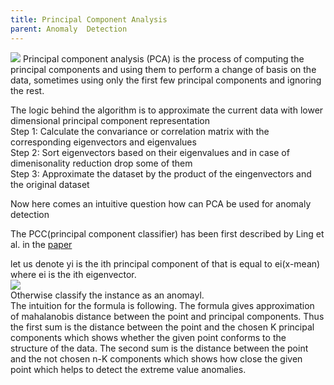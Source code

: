```yaml
---
title: Principal Component Analysis
parent: Anomaly  Detection
---
```


<script src="https://polyfill.io/v3/polyfill.min.js?features=es6"></script>
<script type="text/javascript" id="MathJax-script" async
  src="https://cdn.jsdelivr.net/npm/mathjax@3/es5/tex-chtml.js">
</script>

<body>
<img src="iamges/pca_pseudocode.png">
Principal component analysis (PCA) is the process of computing the principal components and using them to perform a change of basis on the data, sometimes using only the first few principal components and ignoring the rest.<br>

The logic behind the algorithm is to approximate the current data with lower dimensional principal component representation<br>
<bold>Step 1:<bold> Calculate the convariance or correlation matrix with the corresponding eigenvectors and eigenvalues<br>
<bold>Step 2:<bold> Sort eigenvectors based on their eigenvalues and in case of dimenisonality reduction drop some of them<br>
<bold>Step 3:<bold> Approximate the dataset by the product of the eingenvectors and the original dataset<br>

Now here comes an intuitive question how can PCA be used for anomaly detection<br>

The PCC(principal component classifier) has been first described by Ling et al. in the <a href="http://citeseerx.ist.psu.edu/viewdoc/download?doi=10.1.1.66.299&rep=rep1&type=pdf">paper</a><br>

let us denote yi is the ith principal component of that is equal to ei(x-mean) where ei is the ith eigenvector.<br>
<img src="images/xattack.png"><br>
Otherwise classify the instance as an anomayl.<br>
The intuition for the formula is following. The formula gives approximation of mahalanobis distance between the point and principal components. Thus the first sum is the distance between the point and the chosen K principal components which shows whether the given point conforms to the structure of the data. The second sum is the distance between the point and the not chosen n-K components which shows how close the given point which helps to detect the extreme value anomalies.<br>

</body>